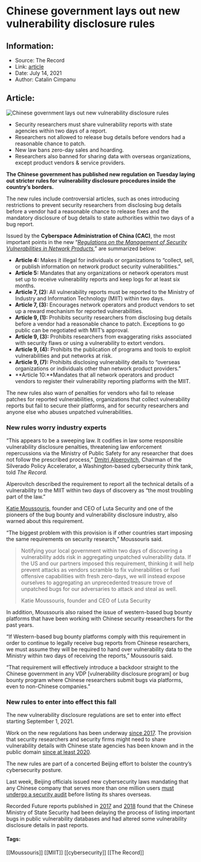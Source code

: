 # Chinese government lays out new vulnerability disclosure rules
### 

## Information:
+ Source: The Record
+ Link: [article](https://therecord.media/chinese-government-lays-out-new-vulnerability-disclosure-rules/)
+ Date: July 14, 2021
+ Author: Catalin Cimpanu


## Article:
![Chinese government lays out new vulnerability disclosure rules](https://therecord.media/wp-content/uploads/2021/07/security-researcher-asian-china-macbook-apple.jpg)

* Security researchers must share vulnerability reports with state agencies within two days of a report.
* Researchers not allowed to release bug details before vendors had a reasonable chance to patch.
* New law bans zero-day sales and hoarding.
* Researchers also banned for sharing data with overseas organizations, except product vendors & service providers.


**The Chinese government has published new regulation on Tuesday laying out stricter rules for vulnerability disclosure procedures inside the country’s borders.**


The new rules include controversial articles, such as ones introducing restrictions to prevent security researchers from disclosing bug details before a vendor had a reasonable chance to release fixes and the mandatory disclosure of bug details to state authorities within two days of a bug report.


Issued by the **Cyberspace Administration of China (CAC)**, the most important points in the new “[*Regulations on the Management of Security Vulnerabilities in Network Products*](http://www.cac.gov.cn/2021-07/13/c_1627761607640342.htm),” are summarized below:


* **Article 4:** Makes it illegal for individuals or organizations to “collect, sell, or publish information on network product security vulnerabilities.”
* **Article 5:** Mandates that any organizations or network operators must set up to receive vulnerability reports and keep logs for at least six months.
* **Article 7, (2):** All vulnerability reports must be reported to the Ministry of Industry and Information Technology (MIIT) within two days.
* **Article 7, (3):** Encourages network operators and product vendors to set up a reward mechanism for reported vulnerabilities.
* **Article 9, (1):** Prohibits security researchers from disclosing bug details before a vendor had a reasonable chance to patch. Exceptions to go public can be negotiated with MIIT’s approval.
* **Article 9, (3):** Prohibits researchers from exaggerating risks associated with security flaws or using a vulnerability to extort vendors.
* **Article 9, (4):** Prohibits the publication of programs and tools to exploit vulnerabilities and put networks at risk.
* **Article 9, (7):** Prohibits disclosing vulnerability details to “overseas organizations or individuals other than network product providers.”
* **Article 10:**Mandates that all network operators and product vendors to register their vulnerability reporting platforms with the MIIT.


The new rules also warn of penalties for vendors who fail to release patches for reported vulnerabilities, organizations that collect vulnerability reports but fail to secure their platforms, and for security researchers and anyone else who abuses unpatched vulnerabilities.


### New rules worry industry experts


“This appears to be a sweeping law. It codifies in law some responsible vulnerability disclosure penalties, threatening law enforcement repercussions via the Ministry of Public Safety for any researcher that does not follow the prescribed process,” [Dmitri Alperovitch](https://twitter.com/DAlperovitch), Chairman of the Silverado Policy Accelerator, a Washington-based cybersecurity think tank, told *The Record.*


Alperovitch described the requirement to report all the technical details of a vulnerability to the MIIT within two days of discovery as “the most troubling part of the law.”


[Katie Moussouris](https://twitter.com/k8em0/), founder and CEO of Luta Security and one of the pioneers of the bug bounty and vulnerability disclosure industry, also warned about this requirement.


“The biggest problem with this provision is if other countries start imposing the same requirements on security research,” Moussouris said.



> Notifying your local government within two days of discovering a vulnerability adds risk in aggregating unpatched vulnerability data. If the US and our partners imposed this requirement, thinking it will help prevent attacks as vendors scramble to fix vulnerabilities or fuel offensive capabilities with fresh zero-days, we will instead expose ourselves to aggregating an unprecedented treasure trove of unpatched bugs for our adversaries to attack and steal as well.
> 
> Katie Moussouris, founder and CEO of Luta Security


In addition, Moussouris also raised the issue of western-based bug bounty platforms that have been working with Chinese security researchers for the past years.


“If Western-based bug bounty platforms comply with this requirement in order to continue to legally receive bug reports from Chinese researchers, we must assume they will be required to hand over vulnerability data to the Ministry within two days of receiving the reports,” Moussouris said.


“That requirement will effectively introduce a backdoor straight to the Chinese government in any VDP [vulnerability disclosure program] or bug bounty program where Chinese researchers submit bugs via platforms, even to non-Chinese companies.”


### New rules to enter into effect this fall


The new vulnerability disclosure regulations are set to enter into effect starting September 1, 2021.


Work on the new regulations has been underway [since 2017](https://technode.com/2019/11/22/china-vulnerability-disclosures-risks/). The provision that security researchers and security firms might need to share vulnerability details with Chinese state agencies has been known and in the public domain [since at least 2020](https://www.computerweekly.com/news/252485674/Chinese-law-may-require-companies-to-disclose-cyber-security-preparations-outside-China).


The new rules are part of a concerted Beijing effort to bolster the country’s cybersecurity posture.


Last week, Beijing officials issued new cybersecurity laws mandating that any Chinese company that serves more than one million users [must undergo a security audit](https://www.techmeme.com/210710/p2#a210710p2) before listing its shares overseas.


Recorded Future reports published in [2017](https://www.recordedfuture.com/chinese-vulnerability-reporting/?__hstc=156209188.51a5f1ff1461f9d7a91cb92f0b33c37d.1626244484391.1626244484391.1626244484391.1&__hssc=156209188.1.1626244484392&__hsfp=3914057893) and [2018](https://www.recordedfuture.com/chinese-vulnerability-data-altered/?__hstc=156209188.51a5f1ff1461f9d7a91cb92f0b33c37d.1626244484391.1626244484391.1626244484391.1&__hssc=156209188.1.1626244484392&__hsfp=3914057893) found that the Chinese Ministry of State Security had been delaying the process of listing important bugs in public vulnerability databases and had altered some vulnerability disclosure details in past reports.





#### Tags:
[[Moussouris]] [[MIIT]] [[cybersecurity]] [[The Record]]
